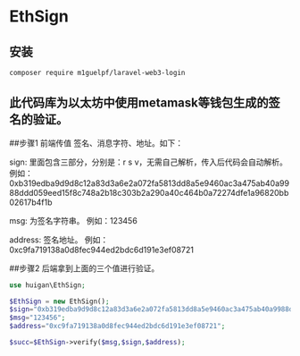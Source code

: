 # EthSign
## 安装

```bash
composer require m1guelpf/laravel-web3-login
```

## 此代码库为以太坊中使用metamask等钱包生成的签名的验证。
##步骤1 前端传值 签名、消息字符、地址。如下：

sign: 里面包含三部分，分别是：r s v，无需自己解析，传入后代码会自动解析。例如：0xb319edba9d9d8c12a83d3a6e2a072fa5813dd8a5e9460ac3a475ab40a9988ddd059eed15f8c748a2b18c303b2a290a40c464b0a72274dfe1a96820bb02617b4f1b

msg: 为签名字符串。 例如：123456

address: 签名地址。 例如：0xc9fa719138a0d8fec944ed2bdc6d191e3ef08721



##步骤2 后端拿到上面的三个值进行验证。

```php
use huigan\EthSign;

$EthSign = new EthSign();
$sign="0xb319edba9d9d8c12a83d3a6e2a072fa5813dd8a5e9460ac3a475ab40a9988ddd059eed15f8c748a2b18c303b2a290a40c464b0a72274dfe1a96820bb02617b4f1b";
$msg="123456";
$address="0xc9fa719138a0d8fec944ed2bdc6d191e3ef08721";

$succ=$EthSign->verify($msg,$sign,$address);
```
